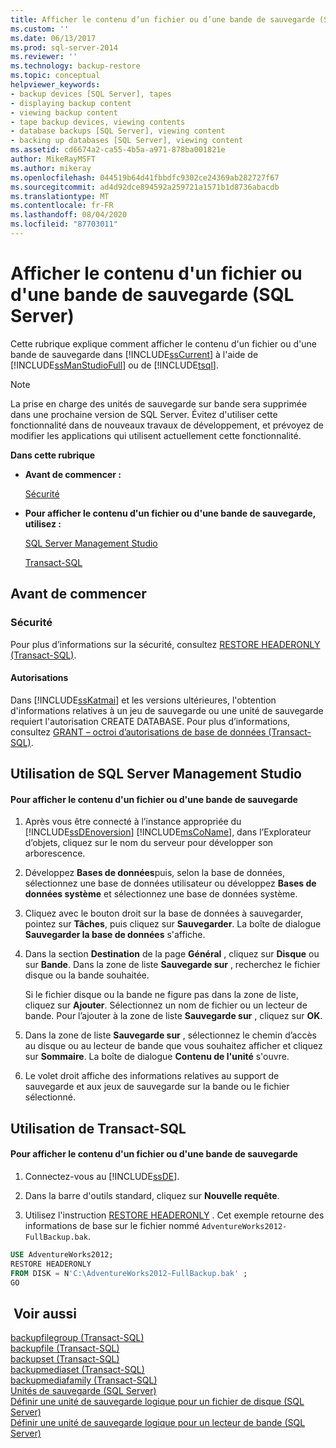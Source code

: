 ```yaml
---
title: Afficher le contenu d’un fichier ou d’une bande de sauvegarde (SQL Server) | Microsoft Docs
ms.custom: ''
ms.date: 06/13/2017
ms.prod: sql-server-2014
ms.reviewer: ''
ms.technology: backup-restore
ms.topic: conceptual
helpviewer_keywords:
- backup devices [SQL Server], tapes
- displaying backup content
- viewing backup content
- tape backup devices, viewing contents
- database backups [SQL Server], viewing content
- backing up databases [SQL Server], viewing content
ms.assetid: cd6674a2-ca55-4b5a-a971-878ba001821e
author: MikeRayMSFT
ms.author: mikeray
ms.openlocfilehash: 044519b64d41fbbdfc9302ce24369ab282727f67
ms.sourcegitcommit: ad4d92dce894592a259721a1571b1d8736abacdb
ms.translationtype: MT
ms.contentlocale: fr-FR
ms.lasthandoff: 08/04/2020
ms.locfileid: "87703011"
---
```

# <a name="view-the-contents-of-a-backup-tape-or-file-sql-server"></a>Afficher le contenu d'un fichier ou d'une bande de sauvegarde (SQL Server)
  Cette rubrique explique comment afficher le contenu d'un fichier ou d'une bande de sauvegarde dans [!INCLUDE[ssCurrent](../../includes/sscurrent-md.md)] à l'aide de [!INCLUDE[ssManStudioFull](../../includes/ssmanstudiofull-md.md)] ou de [!INCLUDE[tsql](../../includes/tsql-md.md)].  
  
> [!NOTE]  
>  La prise en charge des unités de sauvegarde sur bande sera supprimée dans une prochaine version de SQL Server. Évitez d'utiliser cette fonctionnalité dans de nouveaux travaux de développement, et prévoyez de modifier les applications qui utilisent actuellement cette fonctionnalité.  
  
 **Dans cette rubrique**  
  
-   **Avant de commencer :**  
  
     [Sécurité](#Security)  
  
-   **Pour afficher le contenu d'un fichier ou d'une bande de sauvegarde, utilisez :**  
  
     [SQL Server Management Studio](#SSMSProcedure)  
  
     [Transact-SQL](#TsqlProcedure)  
  
##  <a name="before-you-begin"></a><a name="BeforeYouBegin"></a> Avant de commencer  
  
###  <a name="security"></a><a name="Security"></a> Sécurité  
 Pour plus d’informations sur la sécurité, consultez [RESTORE HEADERONLY &#40;Transact-SQL&#41;](/sql/t-sql/statements/restore-statements-headeronly-transact-sql).  
  
####  <a name="permissions"></a><a name="Permissions"></a> Autorisations  
 Dans [!INCLUDE[ssKatmai](../../includes/sskatmai-md.md)] et les versions ultérieures, l'obtention d'informations relatives à un jeu de sauvegarde ou une unité de sauvegarde requiert l'autorisation CREATE DATABASE. Pour plus d’informations, consultez [GRANT – octroi d’autorisations de base de données &#40;Transact-SQL&#41;](/sql/t-sql/statements/grant-database-permissions-transact-sql).  
  
##  <a name="using-sql-server-management-studio"></a><a name="SSMSProcedure"></a> Utilisation de SQL Server Management Studio  
  
#### <a name="to-view-the-content-of-a-backup-tape-or-file"></a>Pour afficher le contenu d'un fichier ou d'une bande de sauvegarde  
  
1.  Après vous être connecté à l’instance appropriée du [!INCLUDE[ssDEnoversion](../../includes/ssdenoversion-md.md)] [!INCLUDE[msCoName](../../includes/msconame-md.md)], dans l’Explorateur d’objets, cliquez sur le nom du serveur pour développer son arborescence.  
  
2.  Développez **Bases de données**puis, selon la base de données, sélectionnez une base de données utilisateur ou développez **Bases de données système** et sélectionnez une base de données système.  
  
3.  Cliquez avec le bouton droit sur la base de données à sauvegarder, pointez sur **Tâches**, puis cliquez sur **Sauvegarder**. La boîte de dialogue **Sauvegarder la base de données** s'affiche.  
  
4.  Dans la section **Destination** de la page **Général** , cliquez sur **Disque** ou sur **Bande**. Dans la zone de liste **Sauvegarde sur** , recherchez le fichier disque ou la bande souhaitée.  
  
     Si le fichier disque ou la bande ne figure pas dans la zone de liste, cliquez sur **Ajouter**. Sélectionnez un nom de fichier ou un lecteur de bande. Pour l’ajouter à la zone de liste **Sauvegarde sur** , cliquez sur **OK**.  
  
5.  Dans la zone de liste **Sauvegarde sur** , sélectionnez le chemin d’accès au disque ou au lecteur de bande que vous souhaitez afficher et cliquez sur **Sommaire**. La boîte de dialogue **Contenu de l'unité** s'ouvre.  
  
6.  Le volet droit affiche des informations relatives au support de sauvegarde et aux jeux de sauvegarde sur la bande ou le fichier sélectionné.  
  
##  <a name="using-transact-sql"></a><a name="TsqlProcedure"></a> Utilisation de Transact-SQL  
  
#### <a name="to-view-the-content-of-a-backup-tape-or-file"></a>Pour afficher le contenu d'un fichier ou d'une bande de sauvegarde  
  
1.  Connectez-vous au [!INCLUDE[ssDE](../../includes/ssde-md.md)].  
  
2.  Dans la barre d'outils standard, cliquez sur **Nouvelle requête**.  
  
3.  Utilisez l'instruction [RESTORE HEADERONLY](/sql/t-sql/statements/restore-statements-headeronly-transact-sql) . Cet exemple retourne des informations de base sur le fichier nommé `AdventureWorks2012-FullBackup.bak`.  
  
```sql  
USE AdventureWorks2012;  
RESTORE HEADERONLY   
FROM DISK = N'C:\AdventureWorks2012-FullBackup.bak' ;  
GO  
```  
  
## <a name="see-also"></a> Voir aussi  
 [backupfilegroup &#40;Transact-SQL&#41;](/sql/relational-databases/system-tables/backupfilegroup-transact-sql)   
 [backupfile &#40;Transact-SQL&#41;](/sql/relational-databases/system-tables/backupfile-transact-sql)   
 [backupset &#40;Transact-SQL&#41;](/sql/relational-databases/system-tables/backupset-transact-sql)   
 [backupmediaset &#40;Transact-SQL&#41;](/sql/relational-databases/system-tables/backupmediaset-transact-sql)   
 [backupmediafamily &#40;Transact-SQL&#41;](/sql/relational-databases/system-tables/backupmediafamily-transact-sql)   
 [Unités de sauvegarde &#40;SQL Server&#41;](backup-devices-sql-server.md)   
 [Définir une unité de sauvegarde logique pour un fichier de disque &#40;SQL Server&#41;](define-a-logical-backup-device-for-a-disk-file-sql-server.md)   
 [Définir une unité de sauvegarde logique pour un lecteur de bande &#40;SQL Server&#41;](define-a-logical-backup-device-for-a-tape-drive-sql-server.md)  
  
  
